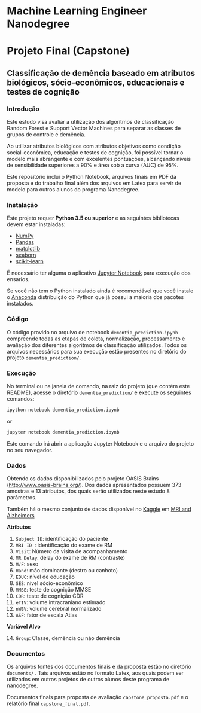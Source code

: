 # Machine Learning Engineer Nanodegree
# Projeto Final (Capstone)
## Classificação de demência baseado em atributos biológicos, sócio-econômicos, educacionais e testes de cognição

### Introdução

Este estudo visa avaliar a utilização dos algoritmos de classificação Random Forest e Support Vector Machines para separar as classes de grupos de controle e demência.

Ao utilizar atributos biológicos com atributos objetivos como condição social-econômica, educação e testes de cognição, foi possível tornar o modelo mais abrangente e com excelentes pontuações, alcançando níveis de sensibilidade superiores a 90% e área sob a curva (AUC) de 95%.

Este repositório inclui o Python Notebook, arquivos finais em PDF da proposta e do trabalho final além dos arquivos em Latex para servir de modelo para outros alunos do programa Nanodegree.

### Instalação

Este projeto requer **Python 3.5 ou superior** e as seguintes bibliotecas devem estar instaladas:

- [NumPy](http://www.numpy.org/)
- [Pandas](http://pandas.pydata.org/)
- [matplotlib](http://matplotlib.org/)
- [seaborn](http://seaborn.pydata.org/)
- [scikit-learn](http://scikit-learn.org/stable/)

É necessário ter alguma o aplicativo [Jupyter Notebook](http://ipython.org/notebook.html) para execução dos ensarios.

Se você não tem o Python instalado ainda é recomendável que você instale o [Anaconda](http://continuum.io/downloads) distribuição do Python que já possui a maioria dos pacotes instalados. 

### Código

O código provido no arquivo de notebook `dementia_prediction.ipynb` compreende todas as etapas de coleta, normalização, processamento e avaliação dos diferentes algoritmos de classificação utilizados.
Todos os arquivos necessários para sua execução estão presentes no diretório do projeto `dementia_prediction/`.

### Execução

No terminal ou na janela de comando, na raiz do projeto (que contém este README), acesse o diretório `dementia_prediction/`   e execute os seguintes comandos:

```bash
ipython notebook dementia_prediction.ipynb
```  
or
```bash
jupyter notebook dementia_prediction.ipynb
```

Este comando irá abrir a aplicação Jupyter Notebook e o arquivo do projeto no seu navegador.

### Dados

Obtendo os dados disponibilizados pelo projeto OASIS Brains (http://www.oasis-brains.org/). Dos dados apresentados possuem 373 amostras e 13 atributos, dos quais serão utilizados neste estudo 8 parâmetros.

Também há o mesmo conjunto de dados disponível no [Kaggle](http://kaggle.com) em [MRI and Alzheimers](https://www.kaggle.com/jboysen/mri-and-alzheimers)

**Atributos**

1.  `Subject ID`: identificação do paciente 
2. `MRI ID `: identificação do exame de RM 
3. `Visit`: Número da visita de acompanhamento
4. `MR Delay`: delay do exame de RM (contraste)
5. `M/F`: sexo
6. `Hand`: mão dominante (destro ou canhoto)
7. `EDUC`: nível de educação
8. `SES`: nível sócio-econômico
9. `MMSE`: teste de cognição MMSE 
10. `CDR`: teste de cognição CDR 
11. `eTIV`: volume intracraniano estimado 
12. `nWBV`: volume cerebral normalizado
13. `ASF`: fator de escala Atlas

**Variável Alvo**

14. `Group`: Classe, demência ou não demência

### Documentos

Os arquivos fontes dos documentos finais e da proposta estão no diretório `documents/` . Tais arquivos estão no formato Latex, aos quais podem ser utilizados em outros projetos de outros alunos deste programa de nanodegree.

Documentos finais para proposta de avaliação `capstone_proposta.pdf` e o relatório final `capstone_final.pdf`.
